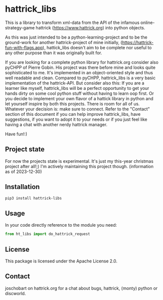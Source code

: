 # hattrick_libs

This is a library to transform xml-data from the API of the infamous online-strategy-game hattrick (https://www.hattrick.org) into python objects.

As this was just intended to be a python-learning-project and to be the ground-work for another hattrick-project of mine initially,
(https://hattrick-fun-with-flags.app), hattick_libs doesn't aim to be complete nor useful to any other purpose than it was originally built for.

If you are looking for a complete python library for hattrick.org consider also pyCHPP of Pierre Gobin. His project was there before mine and 
looks quite sophisticated to me. It's implemented in an object-oriented style and thus well readable and clean. Compared to pyCHPP, hattrick_libs is a 
very basic implementation of the hattrick-API. But consider also this: If you are a learner like myself, hattrick_libs will be a perfect opportunity
to get your hands dirty on some cool python stuff without having to learn oop first. Or you decide to implement your own flavor of a hattick library 
in python and let yourself inspire by both this projects. There is room for all of us. Whatever your decision is: make sure to connect. Refer to the
"Contact" section of this document if you can help improve hattrick_libs, have suggestions, if you want to adopt it to your needs or if you just feel 
like having a chat with another nerdy hattrick manager.

Have fun!:)

## Project state
For now the projects state is experimental. It's just my this-year christmas project after all!;) I'm actively maintaining this project though.
(information as of 2023-12-30)

## Installation
```bash
pip3 install hattrick-libs 
```

## Usage
In your code directly reference to the module you need:
```python
from ht_libs import do_hattrick_request
```

## License
This package is licensed under the Apache License 2.0.

## Contact
joschobart on hattrick.org for a chat about bugs, hattrick, (monty) python or discworld.